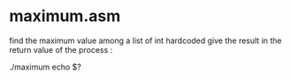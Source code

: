 maximum.asm
=========

find the maximum value among a list of int hardcoded
give the result in the return value of the process : 

./maximum
echo $?
